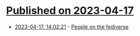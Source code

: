 # [Published on 2023-04-17](index.md)

* [2023-04-17, 14:02:21](https://lobste.rs/s/nuqamm/people_on_fediverse) - [People on the fediverse](https://blog.erlend.sh/people-on-the-fediverse)
